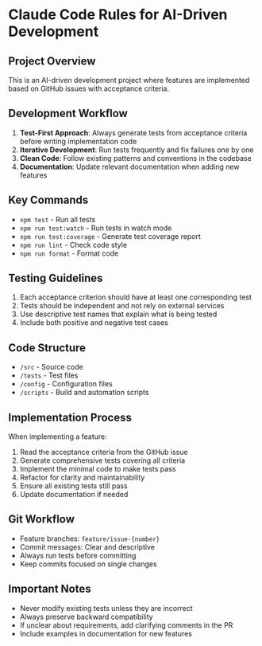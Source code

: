 # Claude Code Rules for AI-Driven Development

## Project Overview

This is an AI-driven development project where features are implemented based on GitHub issues with acceptance criteria.

## Development Workflow

1. **Test-First Approach**: Always generate tests from acceptance criteria before writing implementation code
2. **Iterative Development**: Run tests frequently and fix failures one by one
3. **Clean Code**: Follow existing patterns and conventions in the codebase
4. **Documentation**: Update relevant documentation when adding new features

## Key Commands

- `npm test` - Run all tests
- `npm run test:watch` - Run tests in watch mode
- `npm run test:coverage` - Generate test coverage report
- `npm run lint` - Check code style
- `npm run format` - Format code

## Testing Guidelines

1. Each acceptance criterion should have at least one corresponding test
2. Tests should be independent and not rely on external services
3. Use descriptive test names that explain what is being tested
4. Include both positive and negative test cases

## Code Structure

- `/src` - Source code
- `/tests` - Test files
- `/config` - Configuration files
- `/scripts` - Build and automation scripts

## Implementation Process

When implementing a feature:

1. Read the acceptance criteria from the GitHub issue
2. Generate comprehensive tests covering all criteria
3. Implement the minimal code to make tests pass
4. Refactor for clarity and maintainability
5. Ensure all existing tests still pass
6. Update documentation if needed

## Git Workflow

- Feature branches: `feature/issue-{number}`
- Commit messages: Clear and descriptive
- Always run tests before committing
- Keep commits focused on single changes

## Important Notes

- Never modify existing tests unless they are incorrect
- Always preserve backward compatibility
- If unclear about requirements, add clarifying comments in the PR
- Include examples in documentation for new features
